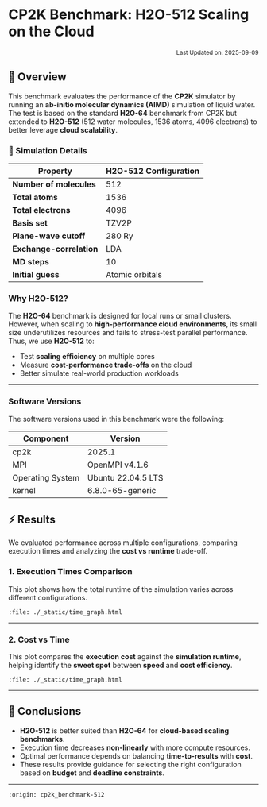 # CP2K Benchmark: H2O-512 Scaling on the Cloud

<p align="right">
    <small>Last Updated on: 2025-09-09</small>
</p>

## 📌 Overview

This benchmark evaluates the performance of the **CP2K** simulator by running an **ab-initio molecular dynamics (AIMD)** simulation of liquid water.  
The test is based on the standard **H2O-64** benchmark from CP2K but extended to **H2O-512** (512 water molecules, 1536 atoms, 4096 electrons) to better leverage **cloud scalability**.

### 🔬 Simulation Details

| **Property**                | **H2O-512** Configuration                |
|----------------------------|-----------------------------------------|
| **Number of molecules**    | 512                                    |
| **Total atoms**            | 1536                                   |
| **Total electrons**        | 4096                                   |
| **Basis set**             | TZV2P                                  |
| **Plane-wave cutoff**      | 280 Ry                                |
| **Exchange-correlation**   | LDA                                   |
| **MD steps**              | 10                                     |
| **Initial guess**         | Atomic orbitals                        |

### Why H2O-512?

The **H2O-64** benchmark is designed for local runs or small clusters.  
However, when scaling to **high-performance cloud environments**, its small size underutilizes resources and fails to stress-test parallel performance.  
Thus, we use **H2O-512** to:

- Test **scaling efficiency** on multiple cores
- Measure **cost-performance trade-offs** on the cloud  
- Better simulate real-world production workloads

---

### Software Versions
The software versions used in this benchmark were the following:

| Component              | Version                               |
|------------------------|---------------------------------------|
| cp2k                  | 2025.1                                |
| MPI                  | OpenMPI v4.1.6              |
| Operating System       |Ubuntu 22.04.5 LTS|
| kernel                 | 6.8.0-65-generic                     |

## ⚡ Results

We evaluated performance across multiple configurations, comparing execution times and analyzing the **cost vs runtime** trade-off.

### 1. Execution Times Comparison

This plot shows how the total runtime of the simulation varies across different configurations.

```{raw} html
:file: ./_static/time_graph.html
```

---

### 2. Cost vs Time

This plot compares the **execution cost** against the **simulation runtime**, helping identify the **sweet spot** between **speed** and **cost efficiency**.

```{raw} html
:file: ./_static/time_graph.html
```

---

## 🚀 Conclusions

- **H2O-512** is better suited than **H2O-64** for **cloud-based scaling benchmarks**.
- Execution time decreases **non-linearly** with more compute resources.
- Optimal performance depends on balancing **time-to-results** with **cost**.
- These results provide guidance for selecting the right configuration based on **budget** and **deadline constraints**.

---

```{banner_small}
:origin: cp2k_benchmark-512
```